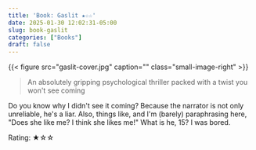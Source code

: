 ```yaml
---
title: 'Book: Gaslit ★☆☆'
date: 2025-01-30 12:02:31-05:00
slug: book-gaslit
categories: ["Books"]
draft: false
---
```


{{< figure src="gaslit-cover.jpg" caption="" class="small-image-right" >}}

> An absolutely gripping psychological thriller packed with a twist you won't see coming

Do you know why I didn't see it coming? Because the narrator is not only unreliable, he's a liar. Also, things like, and I'm (barely) paraphrasing here, "Does she like me? I think she likes me!" What is he, 15? I was bored.

Rating: ★☆☆

